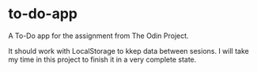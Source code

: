 # to-do-app
A To-Do app for the assignment from The Odin Project.

It should work with LocalStorage to kkep data between sesions.
I will take my time in this project to finish it in a very complete state.
